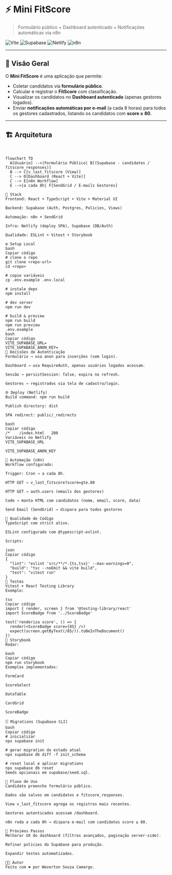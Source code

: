 # ⚡ Mini FitScore  
> Formulário público + Dashboard autenticado + Notificações automáticas via n8n

![Vite](https://img.shields.io/badge/Vite-React-blueviolet?logo=vite&logoColor=white)
![Supabase](https://img.shields.io/badge/Supabase-Auth%20%26%20DB-green?logo=supabase)
![Netlify](https://img.shields.io/badge/Netlify-Deploy-blue?logo=netlify)
![n8n](https://img.shields.io/badge/n8n-Automations-orange?logo=n8n)

---

## 📖 Visão Geral

O **Mini FitScore** é uma aplicação que permite:  
- Coletar candidatos via **formulário público**.  
- Calcular e registrar o **FitScore** com classificação.  
- Visualizar os candidatos no **Dashboard autenticado** (apenas gestores logados).  
- Enviar **notificações automáticas por e-mail** (a cada 8 horas) para todos os gestores cadastrados, listando os candidatos com **score ≥ 80**.  

---

## 🏗️ Arquitetura

```mermaid


flowchart TD
  A[Usuário] -->|Formulário Público| B[(Supabase - candidates / fitscore_responses)]
  B --> C[v_last_fitscore (View)]
  C --> D[Dashboard (React + Vite)]
  C --> E[n8n Workflow]
  E -->|a cada 8h| F[SendGrid / E-mails Gestores]

🚀 Stack
Frontend: React + TypeScript + Vite + Material UI

Backend: Supabase (Auth, Postgres, Policies, Views)

Automação: n8n + SendGrid

Infra: Netlify (deploy SPA), Supabase (DB/Auth)

Qualidade: ESLint + Vitest + Storybook

⚙️ Setup Local
bash
Copiar código
# clone o repo
git clone <repo-url>
cd <repo>

# copie variáveis
cp .env.example .env.local

# instale deps
npm install

# dev server
npm run dev

# build & preview
npm run build
npm run preview
.env.example
bash
Copiar código
VITE_SUPABASE_URL=
VITE_SUPABASE_ANON_KEY=
🔐 Decisões de Autenticação
Formulário → usa anon para inserções (sem login).

Dashboard → usa RequireAuth, apenas usuários logados acessam.

Sessão → persistSession: false, expira no refresh.

Gestores → registrados via tela de cadastro/login.

🌐 Deploy (Netlify)
Build command: npm run build

Publish directory: dist

SPA redirect: public/_redirects

bash
Copiar código
/*    /index.html   200
Variáveis no Netlify
VITE_SUPABASE_URL

VITE_SUPABASE_ANON_KEY

🤖 Automação (n8n)
Workflow configurado:

Trigger: Cron → a cada 8h.

HTTP GET → v_last_fitscore?score=gte.80

HTTP GET → auth.users (emails dos gestores)

Code → monta HTML com candidatos (nome, email, score, data)

Send Email (SendGrid) → dispara para todos gestores

🧹 Qualidade de Código
TypeScript com strict ativo.

ESLint configurado com @typescript-eslint.

Scripts:

json
Copiar código
{
  "lint": "eslint 'src/**/*.{ts,tsx}' --max-warnings=0",
  "build": "tsc --noEmit && vite build",
  "test": "vitest run"
}
🧪 Testes
Vitest + React Testing Library
Exemplo:

tsx
Copiar código
import { render, screen } from '@testing-library/react'
import ScoreBadge from '../ScoreBadge'

test('renderiza score', () => {
  render(<ScoreBadge score={85} />)
  expect(screen.getByText(/85/)).toBeInTheDocument()
})
🎨 Storybook
Rodar:

bash
Copiar código
npm run storybook
Exemplos implementados:

FormCard

ScoreSelect

DataTable

CardGrid

ScoreBadge

🗄️ Migrations (Supabase CLI)
bash
Copiar código
# inicializar
npx supabase init

# gerar migration do estado atual
npx supabase db diff -f init_schema

# reset local e aplicar migrations
npx supabase db reset
Seeds opcionais em supabase/seed.sql.

📌 Fluxo de Uso
Candidato preenche formulário público.

Dados são salvos em candidates e fitscore_responses.

View v_last_fitscore agrega os registros mais recentes.

Gestores autenticados acessam /dashboard.

n8n roda a cada 8h → dispara e-mail com candidatos score ≥ 80.

📖 Próximos Passos
Melhorar UX do dashboard (filtros avançados, paginação server-side).

Refinar policies do Supabase para produção.

Expandir testes automatizados.

👨‍💻 Autor
Feito com ❤️ por Weverton Souza Camargo.
